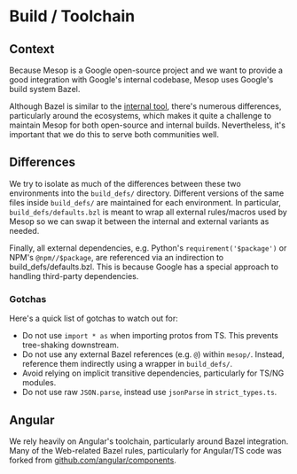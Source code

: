 # Build / Toolchain

## Context

Because Mesop is a Google open-source project and we want to provide a good integration with Google's internal codebase, Mesop uses Google's build system Bazel.

Although Bazel is similar to the [internal tool](https://bazel.build/about/faq#did_you_rewrite_your_internal_tool_as_open-source_is_it_a_fork), there's numerous differences, particularly around the ecosystems, which makes it quite a challenge to maintain Mesop for both open-source and internal builds. Nevertheless, it's important that we do this to serve both communities well.

## Differences

We try to isolate as much of the differences between these two environments into the `build_defs/` directory. Different versions of the same files inside `build_defs/` are maintained for each environment. In particular, `build_defs/defaults.bzl` is meant to wrap all external rules/macros used by Mesop so we can swap it between the internal and external variants as needed.

Finally, all external dependencies, e.g. Python's `requirement('$package')` or NPM's `@npm//$package`, are referenced via an indirection to build_defs/defaults.bzl. This is because Google has a special approach to handling third-party dependencies.

### Gotchas

Here's a quick list of gotchas to watch out for:

- Do not use `import * as` when importing protos from TS. This prevents tree-shaking downstream.
- Do not use any external Bazel references (e.g. `@`) within `mesop/`. Instead, reference them indirectly using a wrapper in `build_defs/`.
- Avoid relying on implicit transitive dependencies, particularly for TS/NG modules.
- Do not use raw `JSON.parse`, instead use `jsonParse` in `strict_types.ts`.

## Angular

We rely heavily on Angular's toolchain, particularly around Bazel integration. Many of the Web-related Bazel rules, particularly for Angular/TS code was forked from [github.com/angular/components](https://github.com/angular/components).
